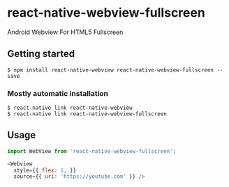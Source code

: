 
# react-native-webview-fullscreen


Android Webview For HTML5 Fullscreen


## Getting started

`$ npm install react-native-webview react-native-webview-fullscreen --save`


### Mostly automatic installation

```
$ react-native link react-native-webview
$ react-native link react-native-webview-fullscreen
```

## Usage
```javascript
import WebView from 'react-native-webview-fullscreen';

<Webview
  style={{ flex: 1, }}
  source={{ uri: 'https://youtube.com' }} />

```



